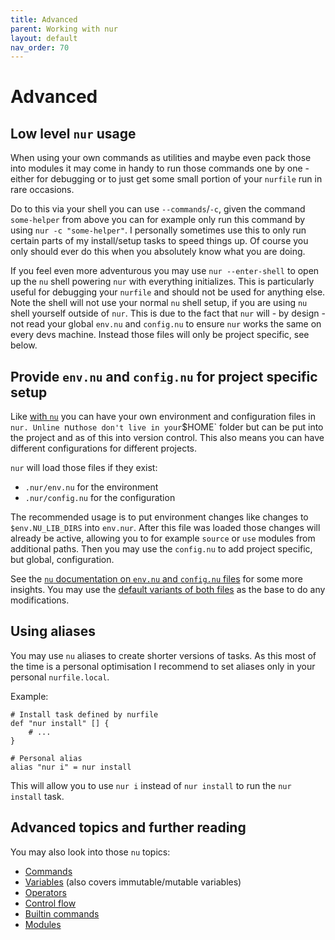 ```yaml
---
title: Advanced
parent: Working with nur
layout: default
nav_order: 70
---
```


# Advanced

## Low level `nur` usage

When using your own commands as utilities and maybe even pack those into modules it may come in handy to
run those commands one by one - either for debugging or to just get some small portion of your `nurfile`
run in rare occasions.

Do to this via your shell you can use `--commands`/`-c`, given the command `some-helper` from above you can
for example only run this command by using `nur -c "some-helper"`. I personally sometimes use this to only
run certain parts of my install/setup tasks to speed things up. Of course you only should ever do this when you
absolutely know what you are doing.

If you feel even more adventurous you may use `nur --enter-shell` to open up the `nu` shell powering `nur`
with everything initializes. This is particularly useful for debugging your `nurfile` and should not be used
for anything else. Note the shell will not use your normal `nu` shell setup, if you are using `nu` shell yourself
outside of `nur`. This is due to the fact that `nur` will - by design - not read your global `env.nu` and
`config.nu` to ensure `nur` works the same on every devs machine. Instead those files will only be project
specific, see below.

## Provide `env.nu` and `config.nu` for project specific setup

Like [with `nu`](https://www.nushell.sh/book/configuration.html) you can have your own environment
and configuration files in `nur. Unline `nu` those don't live in your `$HOME` folder but can be put into the
project and as of this into version control. This also means you can have different configurations for
different projects.

`nur` will load those files if they exist:
* `.nur/env.nu` for the environment
* `.nur/config.nu` for the configuration

The recommended usage is to put environment changes like changes to `$env.NU_LIB_DIRS` into `env.nur`.
After this file was loaded those changes will already be active, allowing you to for example `source` or
`use` modules from additional paths. Then you may use the `config.nu` to add project specific, but global,
configuration.

See the [`nu` documentation on `env.nu` and `config.nu` files](https://www.nushell.sh/book/configuration.html#nushell-configuration-with-env-nu-and-config-nu)
for some more insights. You may use the [default variants of both files](https://github.com/ddanier/nur/tree/main/src/nu-scripts)
as the base to do any modifications.

## Using aliases

You may use `nu` aliases to create shorter versions of tasks. As this most of the time is a personal optimisation
I recommend to set aliases only in  your personal `nurfile.local`.

Example:
```shell
# Install task defined by nurfile
def "nur install" [] {
    # ...
}

# Personal alias
alias "nur i" = nur install
```

This will allow you to use `nur i` instead of `nur install` to run the `nur install` task.

## Advanced topics and further reading

You may also look into those `nu` topics:

* [Commands](https://www.nushell.sh/book/custom_commands.html)
* [Variables](https://www.nushell.sh/book/variables_and_subexpressions.html) (also covers immutable/mutable variables)
* [Operators](https://www.nushell.sh/book/operators.html)
* [Control flow](https://www.nushell.sh/book/control_flow.html)
* [Builtin commands](https://www.nushell.sh/commands/)
* [Modules](https://www.nushell.sh/book/modules.html)
